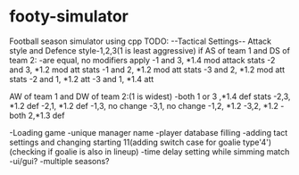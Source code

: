 # footy-simulator
Football season simulator using cpp
TODO:
--Tactical Settings--
Attack style and Defence style-1,2,3(1 is least aggressive)
if AS of team 1 and DS of team 2:
-are equal, no modifiers apply
-1 and 3, *1.4 mod attack stats
-2 and 3, *1.2 mod att stats
-1 and 2, *1.2 mod att stats
-3 and 2, *1.2 mod att stats
-2 and 1, *1.2 att
-3 and 1, *1.4 att

AW of team 1 and DW of team 2:(1 is widest)
-both 1 or 3 ,*1.4 def stats
-2,3, *1.2 def
-2,1, *1.2 def
-1,3, no change
-3,1, no change
-1,2, *1.2
-3,2, *1.2
-both 2,*1.3 def


-Loading game
-unique manager name
-player database filling
-adding tact settings and changing starting 11(adding switch case for goalie type'4')(checking if goalie is also in lineup)
-time delay setting while simming match
-ui/gui?
-multiple seasons?
